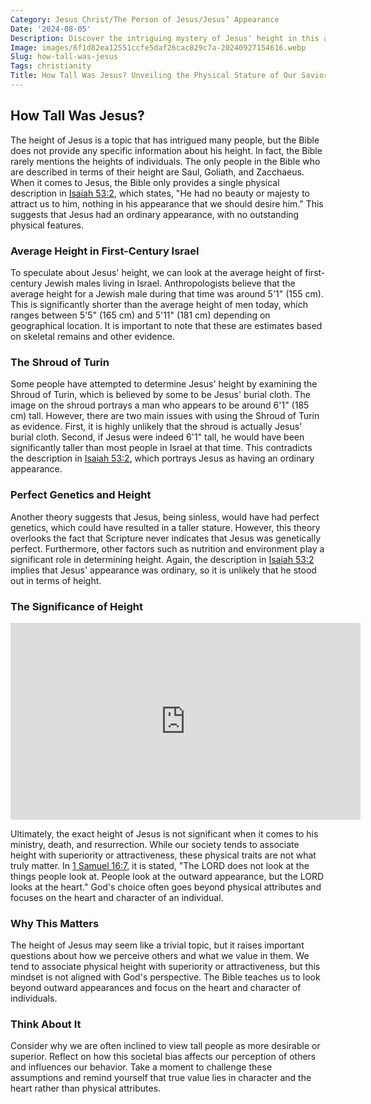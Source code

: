 ```yaml
---
Category: Jesus Christ/The Person of Jesus/Jesus’ Appearance
Date: '2024-08-05'
Description: Discover the intriguing mystery of Jesus' height in this article. Unravel the different perspectives and historical context surrounding this topic.
Image: images/6f1d82ea12551ccfe5daf26cac829c7a-20240927154616.webp
Slug: how-tall-was-jesus
Tags: christianity
Title: How Tall Was Jesus? Unveiling the Physical Stature of Our Savior
---
```


## How Tall Was Jesus?

The height of Jesus is a topic that has intrigued many people, but the Bible does not provide any specific information about his height. In fact, the Bible rarely mentions the heights of individuals. The only people in the Bible who are described in terms of their height are Saul, Goliath, and Zacchaeus. When it comes to Jesus, the Bible only provides a single physical description in [Isaiah 53:2](https://www.bibleref.com/Isaiah/53/Isaiah-53-2.html), which states, "He had no beauty or majesty to attract us to him, nothing in his appearance that we should desire him." This suggests that Jesus had an ordinary appearance, with no outstanding physical features.

### Average Height in First-Century Israel

To speculate about Jesus' height, we can look at the average height of first-century Jewish males living in Israel. Anthropologists believe that the average height for a Jewish male during that time was around 5'1" (155 cm). This is significantly shorter than the average height of men today, which ranges between 5'5" (165 cm) and 5'11" (181 cm) depending on geographical location. It is important to note that these are estimates based on skeletal remains and other evidence.

### The Shroud of Turin

Some people have attempted to determine Jesus' height by examining the Shroud of Turin, which is believed by some to be Jesus' burial cloth. The image on the shroud portrays a man who appears to be around 6'1" (185 cm) tall. However, there are two main issues with using the Shroud of Turin as evidence. First, it is highly unlikely that the shroud is actually Jesus' burial cloth. Second, if Jesus were indeed 6'1" tall, he would have been significantly taller than most people in Israel at that time. This contradicts the description in [Isaiah 53:2](https://www.bibleref.com/Isaiah/53/Isaiah-53-2.html), which portrays Jesus as having an ordinary appearance.

### Perfect Genetics and Height

Another theory suggests that Jesus, being sinless, would have had perfect genetics, which could have resulted in a taller stature. However, this theory overlooks the fact that Scripture never indicates that Jesus was genetically perfect. Furthermore, other factors such as nutrition and environment play a significant role in determining height. Again, the description in [Isaiah 53:2](https://www.bibleref.com/Isaiah/53/Isaiah-53-2.html) implies that Jesus' appearance was ordinary, so it is unlikely that he stood out in terms of height.

### The Significance of Height


<iframe width="560" height="315" src="https://www.youtube.com/embed/2kI2mLAqAAw" frameborder="0" allow="autoplay; encrypted-media" allowfullscreen></iframe>


Ultimately, the exact height of Jesus is not significant when it comes to his ministry, death, and resurrection. While our society tends to associate height with superiority or attractiveness, these physical traits are not what truly matter. In [1 Samuel 16:7](https://www.bibleref.com/1-Samuel/16/1-Samuel-16-7.html), it is stated, "The LORD does not look at the things people look at. People look at the outward appearance, but the LORD looks at the heart." God's choice often goes beyond physical attributes and focuses on the heart and character of an individual.

### Why This Matters

The height of Jesus may seem like a trivial topic, but it raises important questions about how we perceive others and what we value in them. We tend to associate physical height with superiority or attractiveness, but this mindset is not aligned with God's perspective. The Bible teaches us to look beyond outward appearances and focus on the heart and character of individuals.

### Think About It

Consider why we are often inclined to view tall people as more desirable or superior. Reflect on how this societal bias affects our perception of others and influences our behavior. Take a moment to challenge these assumptions and remind yourself that true value lies in character and the heart rather than physical attributes.